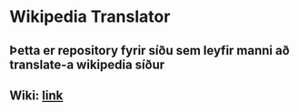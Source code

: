 # Wikipedia Translator

## Þetta er repository fyrir síðu sem leyfir manni að translate-a wikipedia síður

## Wiki: [link](https://github.com/davidercool/Vef2Lokaverkefni/wiki)
